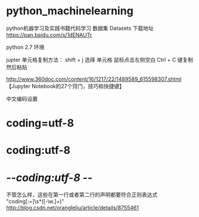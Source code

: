 # python_machinelearning

python机器学习及实践书籍代码学习
数据集 Datasets 下载地址 https://pan.baidu.com/s/1dENAUTr

python 2.7 环境

jupter 单元格复制方法：
    shift + j 选择 单元格
    鼠标点击左侧空白
    Ctrl + C 键复制
    然后粘贴

http://www.360doc.com/content/16/1217/22/1489589_615598307.shtml 【Jupyter Notebook的27个窍门，技巧和快捷键】

中文编码设置
# coding=utf-8
# coding:utf-8
# -*-coding:utf-8 -*-
不管怎么样，这些在第一行或者第二行的声明都要符合正则表达式
"coding[:=]\s*([-\w.]+)"
http://blog.csdn.net/orangleliu/article/details/8755461

